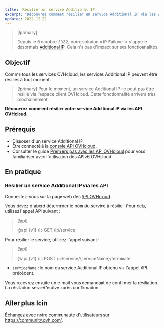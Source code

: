 ```yaml
---
title:  Résilier un service Additional IP
excerpt: "Découvrez comment résilier un service Additional IP via les API OVHcloud"
updated: 2022-12-22
---
```


> [!primary]
>
> Depuis le 6 octobre 2022, notre solution « IP Failover » s'appelle désormais [Additional IP](https://www.ovhcloud.com/fr-ca/network/additional-ip/). Cela n'a pas d'impact sur ses fonctionnalités.
>

## Objectif

Comme tous les services OVHcloud, les services Additional IP peuvent être résiliés à tout moment.

> [!primary]
> Pour le moment, un service Additional IP ne peut pas être résilié via l'espace client OVHcloud. Cette fonctionnalité arrivera très prochainement.
>

**Découvrez comment résilier votre service Additional IP via les API OVHcloud.**

## Prérequis

- Disposer d'un [service Additional IP](https://www.ovhcloud.com/fr-ca/network/additional-ip/).
- Être connecté à la [console API OVHcloud](https://ca.api.ovh.com/).
- Consulter le guide [Premiers pas avec les API OVHcloud](first-steps1.) pour vous familiariser avec l'utilisation des APIv6 OVHcloud.

## En pratique

### Résilier un service Additional IP via les API

Connectez-vous sur la page web des [API OVHcloud](https://ca.api.ovh.com/).

Vous devez d'abord déterminer le nom du service à résilier. Pour cela, utilisez l'appel API suivant :

> [!api]
>
> @api {v1} /ip GET /ip/service
>

Pour résilier le service, utilisez l'appel suivant :

> [!api]
>
> @api {v1} /ip POST /ip/service/{serviceName}/terminate
>

- `serviceName` : le nom du service Additional IP obtenu via l'appel API précédent.

Vous recevrez ensuite un e-mail vous demandant de confirmer la résiliation. La résiliation sera effective après confirmation.

## Aller plus loin

Échangez avec notre communauté d'utilisateurs sur <https://community.ovh.com/>.
